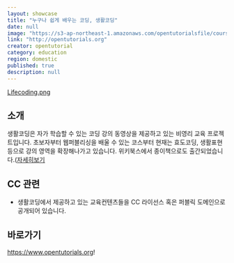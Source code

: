 ```yaml
---
layout: showcase
title: "누구나 쉽게 배우는 코딩, 생활코딩"
date: null
image: "https://s3-ap-northeast-1.amazonaws.com/opentutorialsfile/course/94.png"
link: "http://opentutorials.org"
creator: opentutorial
category: education
region: domestic
published: true
description: null
---
```




[Lifecoding.png]({{site.baseurl}}/media/Lifecoding.png)

## 소개
생활코딩은 자가 학습할 수 있는 코딩 강의 동영상을 제공하고 있는 비영리 교육 프로젝트입니다. 초보자부터 웹퍼블리싱을 배울 수 있는 코스부터 현재는 효도코딩, 생활표현 등으로 강의 영역을 확장해나가고 있습니다.
위키북스에서 종이책으로도 출간되었습니다.([자세히보기](http://wikibook.co.kr/coding-everybody/)

## CC 관련
- 생활코딩에서 제공하고 있는 교육컨텐츠들을 CC 라이선스 혹은 퍼블릭 도메인으로 공개되어 있습니다.

## 바로가기
https://www.opentutorials.org!
